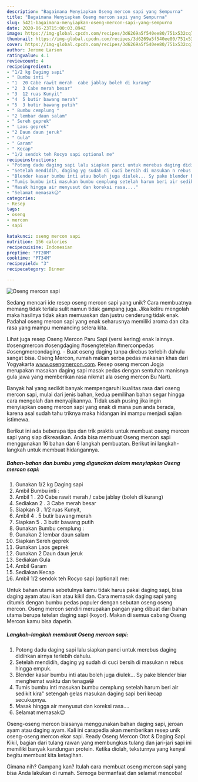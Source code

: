 ```yaml
---
description: "Bagaimana Menyiapkan Oseng mercon sapi yang Sempurna"
title: "Bagaimana Menyiapkan Oseng mercon sapi yang Sempurna"
slug: 5421-bagaimana-menyiapkan-oseng-mercon-sapi-yang-sempurna
date: 2020-06-23T15:00:03.894Z
image: https://img-global.cpcdn.com/recipes/3d6269a5f540ee80/751x532cq70/oseng-mercon-sapi-foto-resep-utama.jpg
thumbnail: https://img-global.cpcdn.com/recipes/3d6269a5f540ee80/751x532cq70/oseng-mercon-sapi-foto-resep-utama.jpg
cover: https://img-global.cpcdn.com/recipes/3d6269a5f540ee80/751x532cq70/oseng-mercon-sapi-foto-resep-utama.jpg
author: Jerome Larson
ratingvalue: 4.1
reviewcount: 4
recipeingredient:
- "1/2 kg Daging sapi"
- " Bumbu inti "
- "1  20 Cabe rawit merah  cabe jablay boleh di kurang"
- "2  3 Cabe merah besar"
- "3  12 ruas Kunyit"
- "4  5 butir bawang merah"
- "5  3 butir bawang putih"
- " Bumbu cemplung "
- "2 lembar daun salam"
- " Sereh geprek"
- " Laos geprek"
- "2 Daun daun jeruk"
- " Gula"
- " Garam"
- " Kecap"
- "1/2 sendok teh Rocyo sapi optional me"
recipeinstructions:
- "Potong dadu daging sapi lalu siapkan panci untuk merebus daging didihkan airnya terlebih dahulu."
- "Setelah mendidih, daging yg sudah di cuci bersih di masukan n rebus hingga empuk."
- "Blender kasar bumbu inti atau boleh juga diulek... Sy pake blender biar menghemat waktu dan tenaga😁"
- "Tumis bumbu inti masukan bumbu cemplung setelah harum beri air sedikit kira&#34; setengah gelas masukan daging sapi beri kecap secukupnya."
- "Masak hingga air menyusut dan koreksi rasa...."
- "Selamat memasak😉"
categories:
- Resep
tags:
- oseng
- mercon
- sapi

katakunci: oseng mercon sapi 
nutrition: 156 calories
recipecuisine: Indonesian
preptime: "PT20M"
cooktime: "PT34M"
recipeyield: "3"
recipecategory: Dinner

---
```



![Oseng mercon sapi](https://img-global.cpcdn.com/recipes/3d6269a5f540ee80/751x532cq70/oseng-mercon-sapi-foto-resep-utama.jpg)

Sedang mencari ide resep oseng mercon sapi yang unik? Cara membuatnya memang tidak terlalu sulit namun tidak gampang juga. Jika keliru mengolah maka hasilnya tidak akan memuaskan dan justru cenderung tidak enak. Padahal oseng mercon sapi yang enak seharusnya memiliki aroma dan cita rasa yang mampu memancing selera kita.

Lihat juga resep Oseng Mercon Paru Sapi (versi kering) enak lainnya. #osengmercon #osengdaging #osengtetelan #merconpedas #osengmercondaging. - Buat oseng daging tanpa direbus terlebih dahulu sangat bisa. Oseng Mercon, rumah makan serba pedas makanan khas dari Yogyakarta www.osengmercon.com. Resep oseng mercon Jogja merupakan masakan daging sapi masak pedas dengan sentuhan manisnya gula jawa yang memberikan rasa nikmat ala oseng mercon Bu Narti.

Banyak hal yang sedikit banyak mempengaruhi kualitas rasa dari oseng mercon sapi, mulai dari jenis bahan, kedua pemilihan bahan segar hingga cara mengolah dan menyajikannya. Tidak usah pusing jika ingin menyiapkan oseng mercon sapi yang enak di mana pun anda berada, karena asal sudah tahu triknya maka hidangan ini mampu menjadi sajian istimewa.


Berikut ini ada beberapa tips dan trik praktis untuk membuat oseng mercon sapi yang siap dikreasikan. Anda bisa membuat Oseng mercon sapi menggunakan 16 bahan dan 6 langkah pembuatan. Berikut ini langkah-langkah untuk membuat hidangannya.

<!--inarticleads1-->

##### Bahan-bahan dan bumbu yang digunakan dalam menyiapkan Oseng mercon sapi:

1. Gunakan 1/2 kg Daging sapi
1. Ambil  Bumbu inti :
1. Ambil 1 . 20 Cabe rawit merah / cabe jablay (boleh di kurang)
1. Sediakan 2 . 3 Cabe merah besar
1. Siapkan 3 . 1/2 ruas Kunyit,
1. Ambil 4 . 5 butir bawang merah
1. Siapkan 5 . 3 butir bawang putih
1. Gunakan  Bumbu cemplung :
1. Gunakan 2 lembar daun salam
1. Siapkan  Sereh geprek
1. Gunakan  Laos geprek
1. Gunakan 2 Daun daun jeruk
1. Sediakan  Gula
1. Ambil  Garam
1. Sediakan  Kecap
1. Ambil 1/2 sendok teh Rocyo sapi (optional) me:


Untuk bahan utama sebetulnya kamu tidak harus pakai daging sapi, bisa daging ayam atau ikan atau kikil dan. Cara memasak daging sapi yang ditumis dengan bumbu pedas populer dengan sebutan oseng oseng mercon. Oseng mercon sendiri merupakan pangan yang dibuat dari bahan utama berupa tetelan daging sapi (koyor). Makan di semua cabang Oseng Mercon kamu bisa dapetin. 

<!--inarticleads2-->

##### Langkah-langkah membuat Oseng mercon sapi:

1. Potong dadu daging sapi lalu siapkan panci untuk merebus daging didihkan airnya terlebih dahulu.
1. Setelah mendidih, daging yg sudah di cuci bersih di masukan n rebus hingga empuk.
1. Blender kasar bumbu inti atau boleh juga diulek... Sy pake blender biar menghemat waktu dan tenaga😁
1. Tumis bumbu inti masukan bumbu cemplung setelah harum beri air sedikit kira&#34; setengah gelas masukan daging sapi beri kecap secukupnya.
1. Masak hingga air menyusut dan koreksi rasa....
1. Selamat memasak😉


Oseng-oseng mercon biasanya menggunakan bahan daging sapi, jeroan ayam atau daging ayam. Kali ini carapedia akan memberikan resep unik oseng-oseng mercon ekor sapi. Ready Oseng Mercon Otot &amp; Daging Sapi. Kikil, bagian dari tulang rawan yang membungkus tulang dan jari-jari sapi ini memiliki banyak kandungan protein. Ketika diolah, teksturnya yang kenyal begitu membuat kita ketagihan. 

Gimana nih? Gampang kan? Itulah cara membuat oseng mercon sapi yang bisa Anda lakukan di rumah. Semoga bermanfaat dan selamat mencoba!
